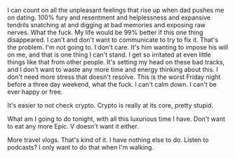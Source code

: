 I can count on all the unpleasant feelings that rise up when dad pushes me on dating. 100% fury and resentment and helplessness and expansive tendrils snatching at and digging at bad memories and exposing raw nerves. What the fuck. My life would be 99% better if this one thing disappeared. I can't and don't want to communicate to try to fix it. That's the problem. I'm not going to. I don't care. It's him wanting to impose his will on me, and that is one thing I can't stand. I get so irritated at even little things like that from other people. It's setting my head on these bad tracks, and I don't want to waste any more time and energy thinking about this. I don't need more stress that doesn't resolve. This is the worst Friday night before a three day weekend, what the fuck. I can't calm down. I can't be ever happy or free.

It's easier to not check crypto. Crypto is really at its core, pretty stupid.

What am I going to do tonight, with all this luxurious time I have. Don't want to eat any more Epic. V doesn't want it either.

More travel vlogs. That's kind of it. I have nothing else to do. Listen to podcasts? I only want to do that when I'm walking.
